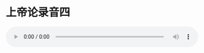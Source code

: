 # 上帝论录音四

<audio style="width: 100%;" preload="false" controls controlslist="nodownload"><source src="//cdn.wechat.edu.pl/audio/mp3/old/27373.mp3" type="audio/mpeg">Your browser does not support the audio element.</audio>


